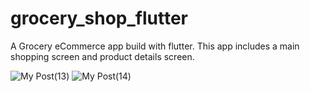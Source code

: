 # grocery_shop_flutter

A Grocery eCommerce app build with flutter. This app includes a main shopping screen and product details screen.

![My Post(13)](https://user-images.githubusercontent.com/48331678/94668215-727fab00-0318-11eb-88d7-ee02f4ef0628.png)
![My Post(14)](https://user-images.githubusercontent.com/48331678/94668220-74496e80-0318-11eb-99c4-2e8583111133.png)
